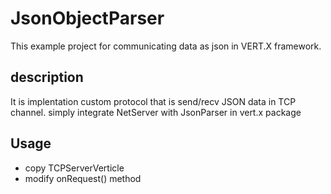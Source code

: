 # JsonObjectParser

This example project for communicating data as json in VERT.X framework.

## description

It is implentation custom protocol that is send/recv JSON data in TCP channel.
simply integrate NetServer with JsonParser in vert.x package

## Usage

- copy TCPServerVerticle
- modify onRequest() method
